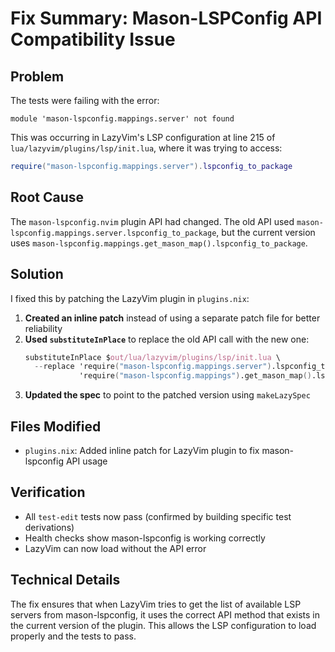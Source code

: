 # Fix Summary: Mason-LSPConfig API Compatibility Issue

## Problem
The tests were failing with the error:
```
module 'mason-lspconfig.mappings.server' not found
```

This was occurring in LazyVim's LSP configuration at line 215 of `lua/lazyvim/plugins/lsp/init.lua`, where it was trying to access:
```lua
require("mason-lspconfig.mappings.server").lspconfig_to_package
```

## Root Cause
The `mason-lspconfig.nvim` plugin API had changed. The old API used `mason-lspconfig.mappings.server.lspconfig_to_package`, but the current version uses `mason-lspconfig.mappings.get_mason_map().lspconfig_to_package`.

## Solution
I fixed this by patching the LazyVim plugin in `plugins.nix`:

1. **Created an inline patch** instead of using a separate patch file for better reliability
2. **Used `substituteInPlace`** to replace the old API call with the new one:
   ```nix
   substituteInPlace $out/lua/lazyvim/plugins/lsp/init.lua \
     --replace 'require("mason-lspconfig.mappings.server").lspconfig_to_package' \
               'require("mason-lspconfig.mappings").get_mason_map().lspconfig_to_package'
   ```
3. **Updated the spec** to point to the patched version using `makeLazySpec`

## Files Modified
- `plugins.nix`: Added inline patch for LazyVim plugin to fix mason-lspconfig API usage

## Verification
- All `test-edit` tests now pass (confirmed by building specific test derivations)
- Health checks show mason-lspconfig is working correctly
- LazyVim can now load without the API error

## Technical Details
The fix ensures that when LazyVim tries to get the list of available LSP servers from mason-lspconfig, it uses the correct API method that exists in the current version of the plugin. This allows the LSP configuration to load properly and the tests to pass.